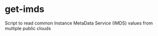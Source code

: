 # get-imds
Script to read common Instance MetaData Service (IMDS) values from multiple public clouds
